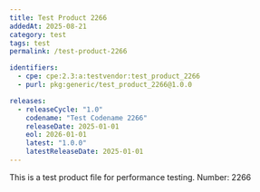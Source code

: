 ```yaml
---
title: Test Product 2266
addedAt: 2025-08-21
category: test
tags: test
permalink: /test-product-2266

identifiers:
  - cpe: cpe:2.3:a:testvendor:test_product_2266
  - purl: pkg:generic/test_product_2266@1.0.0

releases:
  - releaseCycle: "1.0"
    codename: "Test Codename 2266"
    releaseDate: 2025-01-01
    eol: 2026-01-01
    latest: "1.0.0"
    latestReleaseDate: 2025-01-01
---
```


This is a test product file for performance testing. Number: 2266

